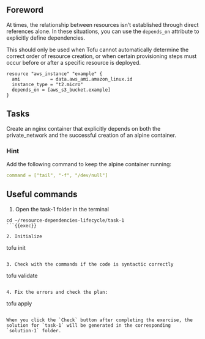 ## Foreword

At times, the relationship between resources isn’t established through direct references alone. In these situations, you can use the `depends_on` attribute to explicitly define dependencies.

This should only be used when Tofu cannot automatically determine the correct order of resource creation, or when certain provisioning steps must occur before or after a specific resource is deployed.

```hcl
resource "aws_instance" "example" {​
  ami           = data.aws_ami.amazon_linux.id​
  instance_type = "t2.micro"​
  depends_on = [aws_s3_bucket.example]​
}
```

## Tasks

Create an nginx container that explicitly depends on both the private_network and the successful creation of an alpine container.

### Hint

Add the following command to keep the alpine container running:

```yaml
command = ["tail", "-f", "/dev/null"]
```


## Useful commands

1. Open the task-1 folder in the terminal

```
cd ~/resource-dependencies-lifecycle/task-1
```{{exec}}

2. Initialize

```
tofu init
```{{exec}}

3. Check with the commands if the code is syntactic correctly

```
tofu validate
```{{exec}}

4. Fix the errors and check the plan:

```
tofu apply
```{{exec}}

When you click the `Check` button after completing the exercise, the solution for `task-1` will be generated in the corresponding `solution-1` folder.